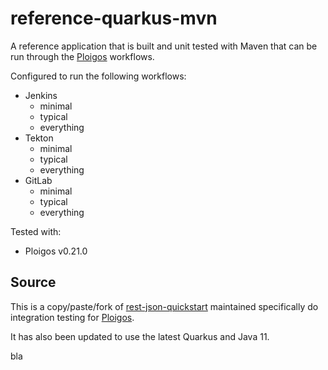# reference-quarkus-mvn
A reference application that is built and unit tested with Maven
that can be run through the [Ploigos](https://github.com/ploigos) workflows.

Configured to run the following workflows:

* Jenkins
  * minimal
  * typical
  * everything
* Tekton
  * minimal
  * typical
  * everything
* GitLab
  * minimal
  * typical
  * everything

Tested with:
* Ploigos v0.21.0

## Source
This is a copy/paste/fork of [rest-json-quickstart](https://github.com/quarkusio/quarkus-quickstarts/tree/master/rest-json-quickstart)
maintained specifically do integration testing for [Ploigos](https://github.com/ploigos).

It has also been updated to use the latest Quarkus and Java 11.


bla
